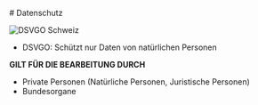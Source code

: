 # Datenschutz

![DSVGO Schweiz](https://www.fedlex.admin.ch/eli/cc/2022/491/de)

- DSVGO: Schützt nur Daten von natürlichen Personen

**GILT FÜR DIE BEARBEITUNG DURCH**

- Private Personen (Natürliche Personen, Juristische Personen)
- Bundesorgane


